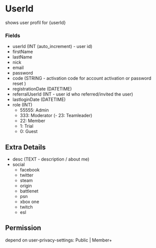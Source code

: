 # UserId
shows user profil for {userId}

### Fields

- userId (INT (auto_increment) - user id)
- firstName
- lastName
- nick
- email
- password
- code (STRING - activation code for account activation or password reset )
- registrationDate (DATETIME)
- referralUserId (INT - user id who referred/invited the user)
- lastloginDate (DATETIME)
- role (INT)
  - 55555: Admin
  - 333: Moderator
  (- 23: Teamleader)
  - 22: Member
  - 1: Trial
  - 0: Guest

## Extra Details

- desc (TEXT - description / about me)
- social
  - facebook
  - twitter
  - steam
  - origin
  - battlenet
  - psn
  - xbox one
  - twitch
  - esl

## Permission
depend on user-privacy-settings:
Public | Member+

